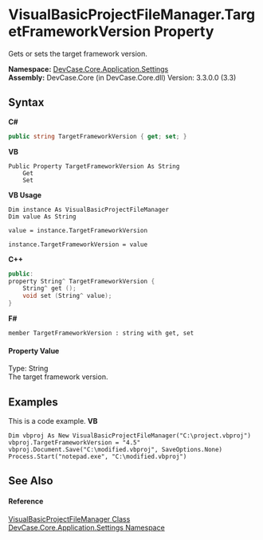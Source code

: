 # VisualBasicProjectFileManager.TargetFrameworkVersion Property 
 

Gets or sets the target framework version.

**Namespace:**&nbsp;<a href="N_DevCase_Core_Application_Settings">DevCase.Core.Application.Settings</a><br />**Assembly:**&nbsp;DevCase.Core (in DevCase.Core.dll) Version: 3.3.0.0 (3.3)

## Syntax

**C#**<br />
``` C#
public string TargetFrameworkVersion { get; set; }
```

**VB**<br />
``` VB
Public Property TargetFrameworkVersion As String
	Get
	Set
```

**VB Usage**<br />
``` VB Usage
Dim instance As VisualBasicProjectFileManager
Dim value As String

value = instance.TargetFrameworkVersion

instance.TargetFrameworkVersion = value
```

**C++**<br />
``` C++
public:
property String^ TargetFrameworkVersion {
	String^ get ();
	void set (String^ value);
}
```

**F#**<br />
``` F#
member TargetFrameworkVersion : string with get, set

```


#### Property Value
Type: String<br />The target framework version.

## Examples
This is a code example. 
**VB**<br />
``` VB
Dim vbproj As New VisualBasicProjectFileManager("C:\project.vbproj")
vbproj.TargetFrameworkVersion = "4.5"
vbproj.Document.Save("C:\modified.vbproj", SaveOptions.None)
Process.Start("notepad.exe", "C:\modified.vbproj")
```


## See Also


#### Reference
<a href="T_DevCase_Core_Application_Settings_VisualBasicProjectFileManager">VisualBasicProjectFileManager Class</a><br /><a href="N_DevCase_Core_Application_Settings">DevCase.Core.Application.Settings Namespace</a><br />